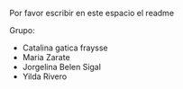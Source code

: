 Por favor escribir en este espacio el readme

Grupo:

- Catalina gatica fraysse
- Maria Zarate
- Jorgelina Belen Sigal
- Yilda Rivero